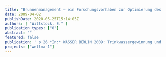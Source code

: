 ```yaml
---
title: "Brunnenmanagement – ein Forschungsvorhaben zur Optimierung des Betriebs von Brunnenanlagen"
date: 2009-04-02
publishDate: 2020-05-25T15:14:05Z
authors: [ "Wittstock, E." ]
publication_types: ["0"]
abstract: ""
featured: false
publication: ' p 26 *In:* WASSER BERLIN 2009: Trinkwassergewinnung und Resourcenschutz - Fachtagung des Kompetenzzentrum Wasser Berlin im Rahmen der Wasser Berlin 2009. Berlin. 2009-04-02'
projects: ["wellma-1"]
---
```


